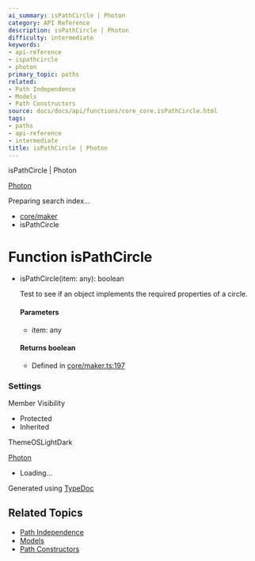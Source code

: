 ```yaml
---
ai_summary: isPathCircle | Photon
category: API Reference
description: isPathCircle | Photon
difficulty: intermediate
keywords:
- api-reference
- ispathcircle
- photon
primary_topic: paths
related:
- Path Independence
- Models
- Path Constructors
source: docs/docs/api/functions/core_core.isPathCircle.html
tags:
- paths
- api-reference
- intermediate
title: isPathCircle | Photon
---
```

isPathCircle | Photon

[Photon](../index.md)




Preparing search index...

* [core/maker](../modules/core_core.md)
* isPathCircle

# Function isPathCircle

* isPathCircle(item: any): boolean

  Test to see if an object implements the required properties of a circle.

  #### Parameters

  + item: any

  #### Returns boolean

  + Defined in [core/maker.ts:197](https://github.com/mwhite454/photon/blob/main/packages/photon/src/core/maker.ts#L197)

### Settings

Member Visibility

* Protected
* Inherited

ThemeOSLightDark

[Photon](../index.md)

* Loading...

Generated using [TypeDoc](https://typedoc.org/)

## Related Topics

- [Path Independence](../index.md)
- [Models](../index.md)
- [Path Constructors](../index.md)
